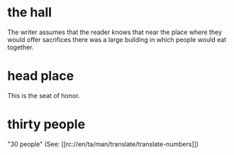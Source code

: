 # the hall

The writer assumes that the reader knows that near the place where they would offer sacrifices there was a large building in which people would eat together.

# head place

This is the seat of honor.

# thirty people

"30 people" (See: [[rc://en/ta/man/translate/translate-numbers]])

